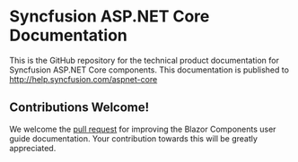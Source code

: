 # Syncfusion ASP.NET Core Documentation

This is the GitHub repository for the technical product documentation for Syncfusion ASP.NET Core components. This documentation is published to http://help.syncfusion.com/aspnet-core

## Contributions Welcome!

We welcome the [pull request](https://docs.github.com/en/github/managing-files-in-a-repository/editing-files-in-another-users-repository) for improving the Blazor Components user guide documentation. Your contribution towards this will be greatly appreciated.

